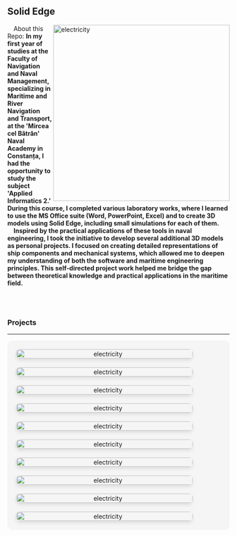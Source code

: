 <h2>Solid Edge</h2>

<img align="right" alt="electricity" width="400" src="https://media0.giphy.com/media/v1.Y2lkPTc5MGI3NjExemc2MDFtM2phMWRwbHVoeGFmZmNuMW42M2w1cTJ3eHl5MXdiZGd2NSZlcD12MV9pbnRlcm5hbF9naWZfYnlfaWQmY3Q9Zw/W2X5JNaeBhxnStZXt3/giphy.gif">

&emsp;About this Repo: **In my first year of studies at the Faculty of Navigation and Naval Management, specializing in Maritime and River Navigation and Transport, at the 'Mircea cel Bătrân' Naval Academy in Constanța, I had the opportunity to study the subject 'Applied Informatics 2.' During this course, I completed various laboratory works, where I learned to use the MS Office suite (Word, PowerPoint, Excel) and to create 3D models using Solid Edge, including small simulations for each of them.
<br>&emsp;Inspired by the practical applications of these tools in naval engineering, I took the initiative to develop several additional 3D models as personal projects. I focused on creating detailed representations of ship components and mechanical systems, which allowed me to deepen my understanding of both the software and maritime engineering principles. This self-directed project work helped me bridge the gap between theoretical knowledge and practical applications in the maritime field.**

<br><br>
<h3>Projects</h3>
<hr>
<div align="center" style="display: grid; 
                          grid-template-columns: repeat(auto-fit, minmax(400px, 1fr));
                          gap: 20px;
                          padding: 20px;
                          background-color: #f5f5f5;
                          border-radius: 10px;
                          max-width: 1200px;
                          margin: 0 auto;">
    <img alt="electricity" width="400" style="width: 100%; 
                                            max-width: 400px;
                                            border-radius: 8px;
                                            box-shadow: 0 4px 8px rgba(0,0,0,0.1);
                                            transition: transform 0.3s ease;
                                            &:hover {
                                                transform: scale(1.02);
                                            }" 
        src="https://github.com/aaiant/Solid-Edge/blob/main/Projects/Iphone5/Image1.png">
    <img alt="electricity" width="400" style="width: 100%; 
                                            max-width: 400px;
                                            border-radius: 8px;
                                            box-shadow: 0 4px 8px rgba(0,0,0,0.1);
                                            transition: transform 0.3s ease;
                                            &:hover {
                                                transform: scale(1.02);
                                            }" 
        src="https://github.com/aaiant/Solid-Edge/blob/main/Projects/Note8/Image1.png">
    <img alt="electricity" width="400" style="width: 100%; 
                                            max-width: 400px;
                                            border-radius: 8px;
                                            box-shadow: 0 4px 8px rgba(0,0,0,0.1);
                                            transition: transform 0.3s ease;
                                            &:hover {
                                                transform: scale(1.02);
                                            }" 
        src="https://github.com/aaiant/Solid-Edge/blob/main/Projects/Box/Image1.png">
      <img alt="electricity" width="400" style="width: 100%; 
                                            max-width: 400px;
                                            border-radius: 8px;
                                            box-shadow: 0 4px 8px rgba(0,0,0,0.1);
                                            transition: transform 0.3s ease;
                                            &:hover {
                                                transform: scale(1.02);
                                            }" 
        src="https://github.com/aaiant/Solid-Edge/blob/main/Projects/GamingRoom/Image1.png">
   <img alt="electricity" width="400" style="width: 100%; 
                                            max-width: 400px;
                                            border-radius: 8px;
                                            box-shadow: 0 4px 8px rgba(0,0,0,0.1);
                                            transition: transform 0.3s ease;
                                            &:hover {
                                                transform: scale(1.02);
                                            }" 
       src="https://github.com/aaiant/Solid-Edge/blob/main/Laboratories/L3/Exercise%204/Image_Ex4%203D.png">
   <img alt="electricity" width="400" style="width: 100%; 
                                            max-width: 400px;
                                            border-radius: 8px;
                                            box-shadow: 0 4px 8px rgba(0,0,0,0.1);
                                            transition: transform 0.3s ease;
                                            &:hover {
                                                transform: scale(1.02);
                                            }" 
      src="https://github.com/aaiant/Solid-Edge/blob/main/Laboratories/L3/Exercise%205/Image_Ex5%203D.png">
  <img alt="electricity" width="400" style="width: 100%; 
                                            max-width: 400px;
                                            border-radius: 8px;
                                            box-shadow: 0 4px 8px rgba(0,0,0,0.1);
                                            transition: transform 0.3s ease;
                                            &:hover {
                                                transform: scale(1.02);
                                            }" 
     src="https://github.com/aaiant/Solid-Edge/blob/main/Laboratories/L2/Exercise%205/Image_Ex5%203D.png">
  <img alt="electricity" width="400" style="width: 100%; 
                                            max-width: 400px;
                                            border-radius: 8px;
                                            box-shadow: 0 4px 8px rgba(0,0,0,0.1);
                                            transition: transform 0.3s ease;
                                            &:hover {
                                                transform: scale(1.02);
                                            }" 
     src="https://github.com/aaiant/Solid-Edge/blob/main/Laboratories/L2/Exercise%206/Image_Ex6_1%203D.png">
  <img alt="electricity" width="400" style="width: 100%; 
                                            max-width: 400px;
                                            border-radius: 8px;
                                            box-shadow: 0 4px 8px rgba(0,0,0,0.1);
                                            transition: transform 0.3s ease;
                                            &:hover {
                                                transform: scale(1.02);
                                            }" 
     src="https://github.com/aaiant/Solid-Edge/blob/main/Laboratories/L3/Exercise%203/Image_Ex3%203D.png">
  <img alt="electricity" width="400" style="width: 100%; 
                                            max-width: 400px;
                                            border-radius: 8px;
                                            box-shadow: 0 4px 8px rgba(0,0,0,0.1);
                                            transition: transform 0.3s ease;
                                            &:hover {
                                                transform: scale(1.02);
                                            }" 
     src="https://github.com/aaiant/Solid-Edge/blob/main/Laboratories/L3/Exercise%206/Image_Ex6%203D.png">
</div>
